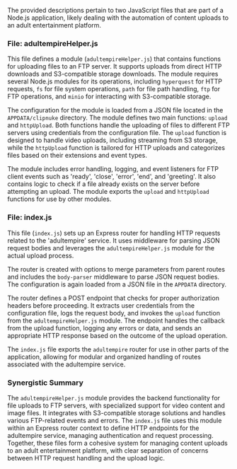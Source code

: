 The provided descriptions pertain to two JavaScript files that are part of a Node.js application, likely dealing with the automation of content uploads to an adult entertainment platform.

### File: adultempireHelper.js
This file defines a module (`adultempireHelper.js`) that contains functions for uploading files to an FTP server. It supports uploads from direct HTTP downloads and S3-compatible storage downloads. The module requires several Node.js modules for its operations, including `hyperquest` for HTTP requests, `fs` for file system operations, `path` for file path handling, `ftp` for FTP operations, and `minio` for interacting with S3-compatible storage.

The configuration for the module is loaded from a JSON file located in the `APPDATA/clipnuke` directory. The module defines two main functions: `upload` and `httpUpload`. Both functions handle the uploading of files to different FTP servers using credentials from the configuration file. The `upload` function is designed to handle video uploads, including streaming from S3 storage, while the `httpUpload` function is tailored for HTTP uploads and categorizes files based on their extensions and event types.

The module includes error handling, logging, and event listeners for FTP client events such as 'ready', 'close', 'error', 'end', and 'greeting'. It also contains logic to check if a file already exists on the server before attempting an upload. The module exports the `upload` and `httpUpload` functions for use by other modules.

### File: index.js
This file (`index.js`) sets up an Express router for handling HTTP requests related to the 'adultempire' service. It uses middleware for parsing JSON request bodies and leverages the `adultempireHelper.js` module for the actual upload process.

The router is created with options to merge parameters from parent routes and includes the `body-parser` middleware to parse JSON request bodies. The configuration is again loaded from a JSON file in the `APPDATA` directory.

The router defines a POST endpoint that checks for proper authorization headers before proceeding. It extracts user credentials from the configuration file, logs the request body, and invokes the `upload` function from the `adultempireHelper.js` module. The endpoint handles the callback from the upload function, logging any errors or data, and sends an appropriate HTTP response based on the outcome of the upload operation.

The `index.js` file exports the `adultempire` router for use in other parts of the application, allowing for modular and organized handling of routes associated with the adultempire service.

### Synergistic Summary
The `adultempireHelper.js` module provides the backend functionality for file uploads to FTP servers, with specialized support for video content and image files. It integrates with S3-compatible storage solutions and handles various FTP-related events and errors. The `index.js` file uses this module within an Express router context to define HTTP endpoints for the adultempire service, managing authentication and request processing. Together, these files form a cohesive system for managing content uploads to an adult entertainment platform, with clear separation of concerns between HTTP request handling and the upload logic.